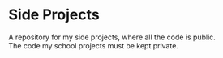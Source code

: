 # Side Projects
A repository for my side projects, where all the code is public.  
The code my school projects must be kept private. 
